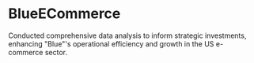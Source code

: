 # BlueECommerce
Conducted comprehensive data analysis to inform strategic investments, enhancing "Blue"'s operational efficiency and growth in the US e-commerce sector.
